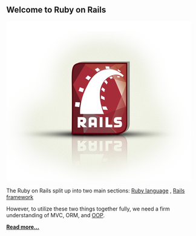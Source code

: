 

## Welcome to Ruby on Rails
[![](images/Rails02.png)](https://github.com/mehdizebarjadan/Playing-with-Ruby-on-Rails/wiki)

The Ruby on Rails split up into two main sections: [Ruby language](https://github.com/mehdizebarjadan/Playing-with-Ruby-on-Rails/wiki/Ruby-language) , [Rails framework](https://github.com/mehdizebarjadan/Playing-with-Ruby-on-Rails/wiki/Rails-framework)

However, to utilize these two things together fully, we need a firm understanding of MVC, ORM, and [OOP](https://github.com/mehdizebarjadan/Playing-with-Ruby-on-Rails/wiki/OOP).

**[Read more...](https://github.com/mehdizebarjadan/Playing-with-Ruby-on-Rails/wiki)**

